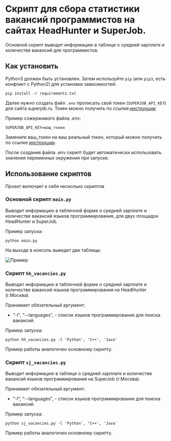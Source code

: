 # Скрипт для сбора статистики вакансий программистов на сайтах HeadHunter и SuperJob.

Основной скрипт выводит информацию в таблице о средней зарплате и количестве вакансий для программистов.

## Как установить

Python3 должен быть установлен. 
Затем используйте `pip` (или `pip3`, есть конфликт с Python2) для установки зависимостей:
```
pip install -r requirements.txt
```
Далее нужно создать файл `.env` прописать свой токен (`SUPERJOB_API_KEY`) для сайта superjob.ru. Токен можно получить по ссылке:[инструкции](https://api.superjob.ru/) 

Пример сожержимого файла .env:

```
SUPERJOB_API_KEY=ваш_токен
```

Замените ваш_токен на ваш реальный токен, который можно получить по ссылке [инструкции](https://api.superjob.ru/).

После создания файла .env скрипт будет автоматически использовать значения переменных окружения при запуске.

## Использование скриптов

Проект включает в себя несколько скриптов

### Основной скрипт `main.py`
Выводит информацию в табличной форме о средней зарплате и количестве вакансий языков программирования, для двух площадок HeadHunter и SuperJob.

Пример запуска:
```
python main.py
```
На выходе в консоль выведет две таблицы:

![Пример](https://i.ibb.co/m953dxT/Screenshot-1.png)

### Скрипт `hh_vacancies.py`
Выводит информацию в табличной форме о средней зарплате и количестве вакансий языков программирования на HeadHunter (г.Москва).

Принимает обязательный аргумент: 
* "-l", "--languages", - список языков программирования для поиска вакансий.


Пример запуска:
```
python hh_vacancies.py -l 'Python', 'C++', 'Java'
```
Пример работы аналогичен основному скрипту.

### Скрипт `sj_vacancies.py`
Выводит информацию в таблице о средней зарплате и количестве вакансий языков программирования на SuperJob (г.Москва).

Принимает обязательный аргумент: 
* "-l", "--languages", - список языков программирования для поиска вакансий.


Пример запуска:
```
python sj_vacancies.py -l 'Python', 'C++', 'Java'
```
Пример работы аналогичен основному скрипту.
